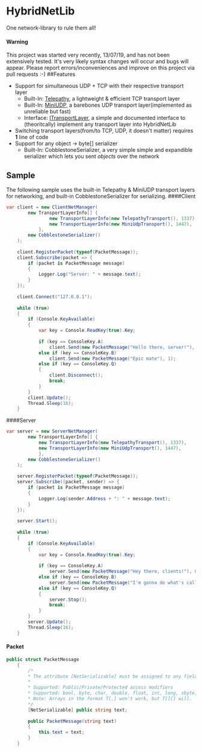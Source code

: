 # HybridNetLib
One network-library to rule them all!

#### Warning
This project was started very recently, 13/07/19, and has not been extensively tested. It's very likely syntax changes will occur and bugs will appear. Please report errors/inconveniences and improve on this project via pull requests :-)
##Features
- Support for simultaneous UDP + TCP with their respective transport layer
	- Built-In: [Telepathy](http://github.com/vis2k/Telepathy "Telepathy"), a lightweight & efficient TCP transport layer
	- Built-In: [MiniUDP](http://github.com/ashoulson/MiniUDP "MiniUDP"), a barebones UDP transport layer(implemented as unreliable but fast)
	- Interface: [ITransportLayer](http://github.com/NahoyGames/HybridNetworkLib/blob/master/HybridNetworkLib/Generic/ITransportLayer.cs "ITransportLayer"), a simple and documented interface to (theoritcally) implement any transport layer into HybridNetLib
- Switching transport layers(from/to TCP, UDP, it doesn't matter) requires **1** line of code
- Support for any object → byte[] serializer
	- Built-In: CobblestoneSerializer, a very simple simple and expandible serializer which lets you sent *objects* over the network

## Sample
The following sample uses the built-in Telepathy & MiniUDP transport layers for networking, and built-in CobblestoneSerializer for serializing.
####Client
```csharp
var client = new ClientNetManager(
    	new TransportLayerInfo[] {
    			new TransportLayerInfo(new TelepathyTransport(), 1337),
    			new TransportLayerInfo(new MiniUdpTransport(), 1447),
    		},
    	new CobblestoneSerializer()
    );
    
    client.RegisterPacket(typeof(PacketMessage));
    client.Subscribe(packet => {
    	if (packet is PacketMessage message)
    	{
    		Logger.Log("Server: " + message.text);
    	}
    });
    
    client.Connect("127.0.0.1");
    
    while (true)
    {
    	if (Console.KeyAvailable)
    	{
    		var key = Console.ReadKey(true).Key;
    
    		if (key == ConsoleKey.A)
				client.Send(new PacketMessage("Hello there, server!"), 0);
    		else if (key == ConsoleKey.B)
				client.Send(new PacketMessage("Epic mate"), 1);
    		else if (key == ConsoleKey.Q)
    		{
    			client.Disconnect();
    			break;
    		}
    	}
    	client.Update();
    	Thread.Sleep(16);
    }
```

####Server
```csharp
var server = new ServerNetManager(
    	new TransportLayerInfo[] {
    		new TransportLayerInfo(new TelepathyTransport(), 1337),
    		new TransportLayerInfo(new MiniUdpTransport(), 1447), 
    		},
    	new CobblestoneSerializer()
    );
    
    server.RegisterPacket(typeof(PacketMessage));
    server.Subscribe((packet, sender) => {
    	if (packet is PacketMessage message)
    	{
    		Logger.Log(sender.Address + ": " + message.text);
    	}
    });
    
    server.Start();
    
    while (true)
    {
    	if (Console.KeyAvailable)
    	{
    		var key = Console.ReadKey(true).Key;
    
    		if (key == ConsoleKey.A)
    			server.Send(new PacketMessage("Hey there, clients!"), 0);
    		else if (key == ConsoleKey.B)
    			server.Send(new PacketMessage("I'm gonna do what's called a pro-gamer move..."), 1);
    		else if (key == ConsoleKey.Q)
    		{
    			server.Stop();
    			break;
    		}
    	}
    	server.Update();
    	Thread.Sleep(16);
    }
```
#### Packet
```csharp
public struct PacketMessage
    {
    	/*
    	* The attribute [NetSerializable] must be assigned to any field/property which will be sent over the network.
    	*
    	* Supported: Public/Private/Protected access modifiers
    	* Supported: bool, byte, char, double, float, int, long, sbyte, short, string, uint, ulong, ushort, Arrays(any dimensions)
    	* Note: Arrays in the format T[,] won't work, but T[][] will. 
    	*/
    	[NetSerializable] public string text;
    
    	public PacketMessage(string text)
    	{
    		this.text = text;
    	}
    }
```
